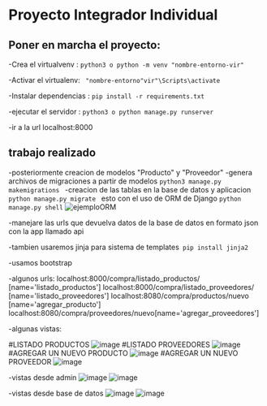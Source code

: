 # Proyecto Integrador Individual

## Poner en marcha el proyecto: ##

-Crea el virtualvenv : ```python3 o python -m venv "nombre-entorno-vir"```

-Activar el virtualenv: ``` "nombre-entorno"vir"\Scripts\activate```

-Instalar dependencias : ```pip install -r requirements.txt```

-ejecutar el servidor : ``` python3 o python manage.py runserver ```

-ir a la url localhost:8000

## trabajo realizado
-posteriormente creacion de modelos "Producto" y "Proveedor"
-genera archivos de migraciones a partir de modelos ```python3 manage.py makemigrations ```
-creacion de las tablas en la base de datos y aplicacion ```python manage.py migrate ``` esto con el uso de ORM de Django ```python manage.py shell```
![ejemploORM](https://github.com/Loboxos/proyectoIntegradorALK/assets/100051726/9598fa24-7a4c-4439-9291-de6d418e52ab)


-manejare las urls que devuelva datos de la base de datos 
en formato json con la app llamado api 

-tambien usaremos jinja para sistema de templates``` pip install jinja2```

-usamos bootstrap

-algunos urls:    localhost:8000/compra/listado_productos/ [name='listado_productos']
                  localhost:8000/compra/listado_proveedores/ [name='listado_proveedores']
                  localhost:8080/compra/productos/nuevo [name='agregar_producto']
                  localhost:8080/compra/proveedores/nuevo[name='agregar_proveedores']

-algunas vistas:  

#LISTADO PRODUCTOS
![image](https://github.com/Loboxos/proyectoIntegradorALK/assets/100051726/2f02b910-2eaa-40a7-bafb-c80b2a604678)
#LISTADO PROVEEDORES
![image](https://github.com/Loboxos/proyectoIntegradorALK/assets/100051726/08d7c566-0763-400d-b858-ca57ae66b829)
#AGREGAR UN NUEVO PRODUCTO
![image](https://github.com/Loboxos/proyectoIntegradorALK/assets/100051726/623c2615-bccc-4315-8ab7-7178721b8a34)
#AGREGAR UN NUEVO PROVEEDOR
![image](https://github.com/Loboxos/proyectoIntegradorALK/assets/100051726/dd2b8384-1125-4c7d-8217-827e8447a7a7)

-vistas desde admin
![image](https://github.com/Loboxos/proyectoIntegradorALK/assets/100051726/f01b9da3-a926-44e5-b304-4083c95aba98)
![image](https://github.com/Loboxos/proyectoIntegradorALK/assets/100051726/889a6428-0fba-44dd-850a-ffd7fa3d0d98)

-vistas desde base de datos
![image](https://github.com/Loboxos/proyectoIntegradorALK/assets/100051726/6ab0982b-a2eb-430a-9608-cf9cd669019b)
![image](https://github.com/Loboxos/proyectoIntegradorALK/assets/100051726/20d34874-de1d-490c-adbf-f4e201c50a54)
